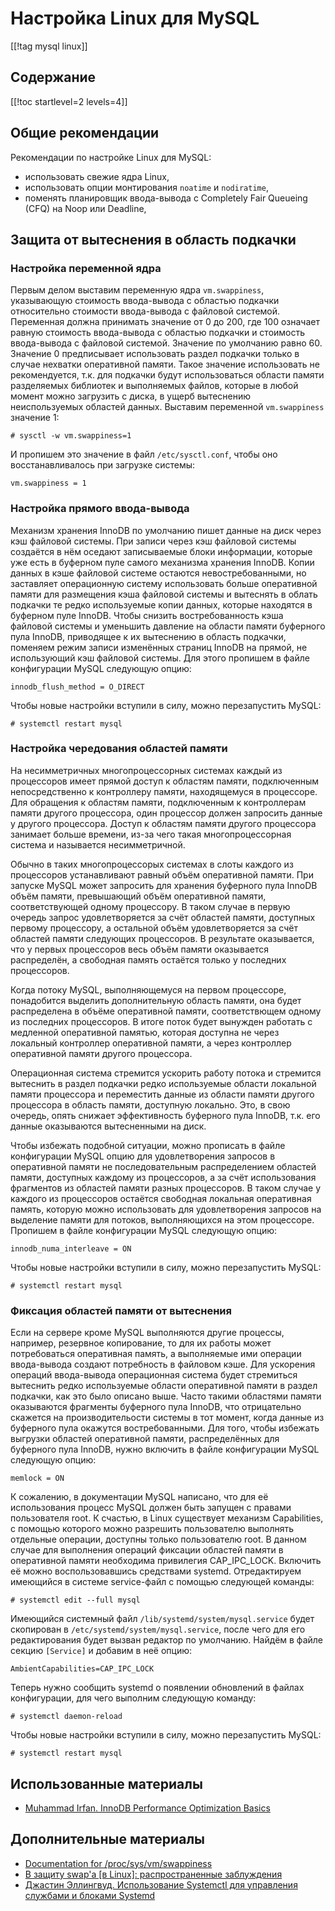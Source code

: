 Настройка Linux для MySQL
=========================

[[!tag mysql linux]]

Содержание
----------

[[!toc startlevel=2 levels=4]]

Общие рекомендации
------------------

Рекомендации по настройке Linux для MySQL:

- использовать свежие ядра Linux,
- использовать опции монтирования `noatime` и `nodiratime`,
- поменять планировщик ввода-вывода с Completely Fair Queueing (CFQ) на Noop или Deadline,

Защита от вытеснения в область подкачки
---------------------------------------

### Настройка переменной ядра

Первым делом выставим переменную ядра `vm.swappiness`, указывающую стоимость ввода-вывода с областью подкачки относительно стоимости ввода-вывода с файловой системой. Переменная должна принимать значение от 0 до 200, где 100 означает равную стоимость ввода-вывода с областью подкачки и стоимость ввода-вывода с файловой системой. Значение по умолчанию равно 60. Значение 0 предписывает использовать раздел подкачки только в случае нехватки оперативной памяти. Такое значение использовать не рекомендуется, т.к. для подкачки будут использоваться области памяти разделяемых библиотек и выполняемых файлов, которые в любой момент можно загрузить с диска, в ущерб вытеснению неиспользуемых областей данных. Выставим переменной `vm.swappiness` значение 1:

    # sysctl -w vm.swappiness=1

И пропишем это значение в файл `/etc/sysctl.conf`, чтобы оно восстанавливалось при загрузке системы:

    vm.swappiness = 1

### Настройка прямого ввода-вывода

Механизм хранения InnoDB по умолчанию пишет данные на диск через кэш файловой системы. При записи через кэш файловой системы создаётся в нём оседают записываемые блоки информации, которые уже есть в буферном пуле самого механизма хранения InnoDB. Копии данных в кэше файловой системе остаются невостребованными, но заставляет операционную систему использовать больше оперативной памяти для размещения кэша файловой системы и вытеснять в облать подкачки те редко используемые копии данных, которые находятся в буферном пуле InnoDB. Чтобы снизить востребованность кэша файловой системы и уменьшить давление на области памяти буферного пула InnoDB, приводящее к их вытеснению в область подкачки, поменяем режим записи изменённых страниц InnoDB на прямой, не использующий кэш файловой системы. Для этого пропишем в файле конфигурации MySQL следующую опцию:

    innodb_flush_method = O_DIRECT

Чтобы новые настройки вступили в силу, можно перезапустить MySQL:

    # systemctl restart mysql

### Настройка чередования областей памяти

На несимметричных многопроцессорных системах каждый из процессоров имеет прямой доступ к областям памяти, подключенным непосредственно к контроллеру памяти, находящемуся в процессоре. Для обращения к областям памяти, подключенным к контроллерам памяти другого процессора, один процессор должен запросить данные у другого процессора. Доступ к областям памяти другого процессора занимает больше времени, из-за чего такая многопроцессорная система и называется несимметричной.

Обычно в таких многопроцессорых системах в слоты каждого из процессоров устанавливают равный объём оперативной памяти. При запуске MySQL может запросить для хранения буферного пула InnoDB объём памяти, превышающий объём оперативной памяти, соответствующей одному процессору. В таком случае в первую очередь запрос удовлетворяется за счёт областей памяти, доступных первому процессору, а остальной объём удовлетворяется за счёт областей памяти следующих процессоров. В результате оказывается, что у первых процессоров весь объём памяти оказывается распределён, а свободная память остаётся только у последних процессоров.

Когда потоку MySQL, выполняющемуся на первом процессоре, понадобится выделить дополнительную область памяти, она будет распределена в объёме оперативной памяти, соответствющем одному из последних процессоров. В итоге поток будет вынужден работать с медленной оперативной памятью, которая доступна не через локальный контроллер оперативной памяти, а через контроллер оперативной памяти другого процессора.

Операционная система стремится ускорить работу потока и стремится вытеснить в раздел подкачки редко используемые области локальной памяти процессора и переместить данные из области памяти другого процессора в область памяти, доступную локально. Это, в свою очередь, опять снижает эффективность буферного пула InnoDB, т.к. его данные оказываются вытесненными на диск.

Чтобы избежать подобной ситуации, можно прописать в файле конфигурации MySQL опцию для удовлетворения запросов в оперативной памяти не последовательным распределением областей памяти, доступных каждому из процессоров, а за счёт использования фрагментов из областей памяти разных процессоров. В таком случае у каждого из процессоров остаётся свободная локальная оперативная память, которую можно использовать для удовлетворения запросов на выделение памяти для потоков, выполняющихся на этом процессоре. Пропишем в файле конфигурации MySQL следующую опцию:

    innodb_numa_interleave = ON

Чтобы новые настройки вступили в силу, можно перезапустить MySQL:

    # systemctl restart mysql

### Фиксация областей памяти от вытеснения

Если на сервере кроме MySQL выполняются другие процессы, например, резервное копирование, то для их работы может потребоваться оперативная память, а выполняемые ими операции ввода-вывода создают потребность в файловом кэше. Для ускорения операций ввода-вывода операционная система будет стремиться вытеснить редко используемые области оперативной памяти в раздел подкачки, как это было описано выше. Часто такими областями памяти оказываются фрагменты буферного пула InnoDB, что отрицательно скажется на производительости системы в тот момент, когда данные из буферного пула окажутся востребованными. Для того, чтобы избежать выгрузки областей оперативной памяти, распределённых для буферного пула InnoDB, нужно включить в файле конфигурации MySQL следующую опцию:

    memlock = ON

К сожалению, в документации MySQL написано, что для её использования процесс MySQL должен быть запущен с правами пользователя root. К счастью, в Linux существует механизм Capabilities, с помощью которого можно разрешить пользователю выполнять отдельные операции, доступны только пользователю root. В данном случае для выполнения операций фиксации областей памяти в оперативной памяти необходима привилегия CAP_IPC_LOCK. Включить её можно воспользовавшись средствами systemd. Отредактируем имеющийся в системе service-файл с помощью следующей команды:

    # systemctl edit --full mysql

Имеющийся системный файл `/lib/systemd/system/mysql.service` будет скопирован в `/etc/systemd/system/mysql.service`, после чего для его редактирования будет вызван редактор по умолчанию. Найдём в файле секцию `[Service]` и добавим в неё опцию:

    AmbientCapabilities=CAP_IPC_LOCK

Теперь нужно сообщить systemd о появлении обновлений в файлах конфигурации, для чего выполним следующую команду:

    # systemctl daemon-reload

Чтобы новые настройки вступили в силу, можно перезапустить MySQL:

    # systemctl restart mysql

Использованные материалы
------------------------

* [Muhammad Irfan. InnoDB Performance Optimization Basics](https://www.percona.com/blog/2013/09/20/innodb-performance-optimization-basics-updated/)

Дополнительные материалы
------------------------

* [Documentation for /proc/sys/vm/swappiness](https://docs.kernel.org/admin-guide/sysctl/vm.html#swappiness)
* [В защиту swap'а [в Linux]: распространенные заблуждения](https://habr.com/ru/companies/flant/articles/348324/)
* [Джастин Эллингвуд. Использование Systemctl для управления службами и блоками Systemd](https://www.digitalocean.com/community/tutorials/how-to-use-systemctl-to-manage-systemd-services-and-units-ru)
